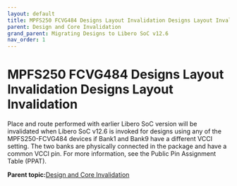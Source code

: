 ```yaml
---
layout: default
title: MPFS250 FCVG484 Designs Layout Invalidation Designs Layout Invalidation
parent: Design and Core Invalidation
grand_parent: Migrating Designs to Libero SoC v12.6
nav_order: 1
---
```



# MPFS250 FCVG484 Designs Layout Invalidation Designs Layout Invalidation

Place and route performed with earlier Libero SoC version will be invalidated when Libero SoC v12.6 is invoked for designs using any of the MPFS250-FCVG484 devices if Bank1 and Bank9 have a different VCCI setting. The two banks are physically connected in the package and have a common VCCI pin. For more information, see the Public Pin Assignment Table \(PPAT\).

**Parent topic:**[Design and Core Invalidation](GUID-6A71324F-82DB-448E-A1CC-DDDB7480AB49.md)

